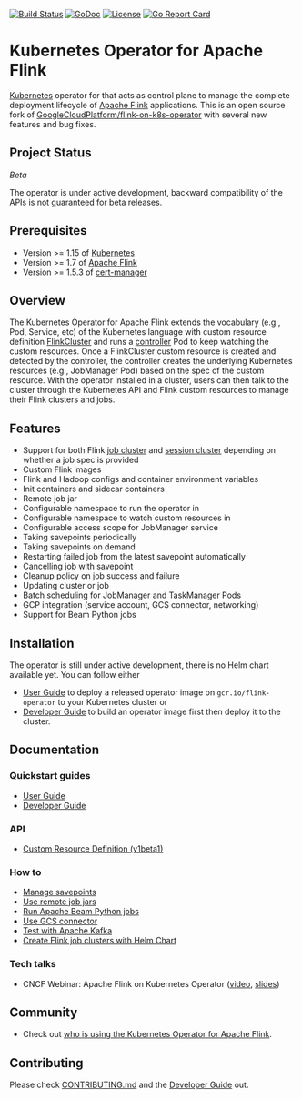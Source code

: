 [![Build Status](https://github.com/moonsub-kim/flink-on-k8s-operator/actions/workflows/ci.yml/badge.svg)](https://github.com/moonsub-kim/flink-on-k8s-operator/actions/workflows/ci.yml)
[![GoDoc](https://godoc.org/github.com/moonsub-kim/flink-on-k8s-operator?status.svg)](https://godoc.org/github.com/moonsub-kim/flink-on-k8s-operator)
[![License](https://img.shields.io/badge/LICENSE-Apache2.0-ff69b4.svg)](http://www.apache.org/licenses/LICENSE-2.0.html)
[![Go Report Card](https://goreportcard.com/badge/github.com/moonsub-kim/flink-on-k8s-operator)](https://goreportcard.com/report/github.com/moonsub-kim/flink-on-k8s-operator)

# Kubernetes Operator for Apache Flink

[Kubernetes](https://kubernetes.io/) operator for that acts as control plane to manage the complete deployment lifecycle of [Apache Flink](https://flink.apache.org/) applications. This is an open source fork of [GoogleCloudPlatform/flink-on-k8s-operator](https://github.com/GoogleCloudPlatform/flink-on-k8s-operator) with several new features and bug fixes.

## Project Status

_Beta_

The operator is under active development, backward compatibility of the APIs is not guaranteed for beta releases.

## Prerequisites

- Version >= 1.15 of [Kubernetes](https://kubernetes.io)
- Version >= 1.7 of [Apache Flink](https://flink.apache.org)
- Version >= 1.5.3 of [cert-manager](https://cert-manager.io)

## Overview

The Kubernetes Operator for Apache Flink extends the vocabulary (e.g., Pod, Service, etc) of the Kubernetes language
with custom resource definition [FlinkCluster](docs/crd.md) and runs a
[controller](controllers/flinkcluster_controller.go) Pod to keep watching the custom resources.
Once a FlinkCluster custom resource is created and detected by the controller, the controller creates the underlying
Kubernetes resources (e.g., JobManager Pod) based on the spec of the custom resource. With the operator installed in a
cluster, users can then talk to the cluster through the Kubernetes API and Flink custom resources to manage their Flink
clusters and jobs.

## Features

- Support for both Flink [job cluster](config/samples/flinkoperator_v1beta1_flinkjobcluster.yaml) and
  [session cluster](config/samples/flinkoperator_v1beta1_flinksessioncluster.yaml) depending on whether a job spec is
  provided
- Custom Flink images
- Flink and Hadoop configs and container environment variables
- Init containers and sidecar containers
- Remote job jar
- Configurable namespace to run the operator in
- Configurable namespace to watch custom resources in
- Configurable access scope for JobManager service
- Taking savepoints periodically
- Taking savepoints on demand
- Restarting failed job from the latest savepoint automatically
- Cancelling job with savepoint
- Cleanup policy on job success and failure
- Updating cluster or job
- Batch scheduling for JobManager and TaskManager Pods
- GCP integration (service account, GCS connector, networking)
- Support for Beam Python jobs

## Installation

The operator is still under active development, there is no Helm chart available yet. You can follow either

- [User Guide](docs/user_guide.md) to deploy a released operator image on `gcr.io/flink-operator` to your Kubernetes
  cluster or
- [Developer Guide](docs/developer_guide.md) to build an operator image first then deploy it to the cluster.

## Documentation

### Quickstart guides

- [User Guide](docs/user_guide.md)
- [Developer Guide](docs/developer_guide.md)

### API

- [Custom Resource Definition (v1beta1)](docs/crd.md)

### How to

- [Manage savepoints](docs/savepoints_guide.md)
- [Use remote job jars](config/samples/flinkoperator_v1beta1_remotejobjar.yaml)
- [Run Apache Beam Python jobs](docs/beam_guide.md)
- [Use GCS connector](images/flink/README.md)
- [Test with Apache Kafka](docs/kafka_test_guide.md)
- [Create Flink job clusters with Helm Chart](docs/flink_job_cluster_guide.md)

### Tech talks

- CNCF Webinar: Apache Flink on Kubernetes Operator ([video](https://www.youtube.com/watch?v=MXj4lo8XHUE), [slides](docs/apache-flink-on-kubernetes-operator-20200212.pdf))

## Community

- Check out [who is using the Kubernetes Operator for Apache Flink](docs/who_is_using.md).

## Contributing

Please check [CONTRIBUTING.md](CONTRIBUTING.md) and the [Developer Guide](docs/developer_guide.md) out.
